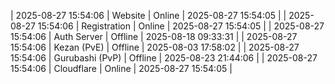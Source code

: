 | 2025-08-27 15:54:06 | Website | Online | 2025-08-27 15:54:05 |
| 2025-08-27 15:54:06 | Registration | Online | 2025-08-27 15:54:05 |
| 2025-08-27 15:54:06 | Auth Server | Offline | 2025-08-18 09:33:31 |
| 2025-08-27 15:54:06 | Kezan (PvE) | Offline | 2025-08-03 17:58:02 |
| 2025-08-27 15:54:06 | Gurubashi (PvP) | Offline | 2025-08-23 21:44:06 |
| 2025-08-27 15:54:06 | Cloudflare | Online | 2025-08-27 15:54:05 |
